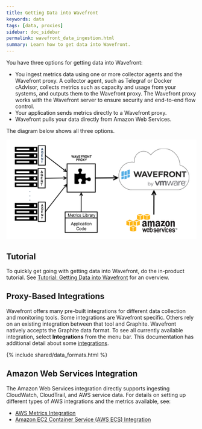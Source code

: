 ```yaml
---
title: Getting Data into Wavefront
keywords: data
tags: [data, proxies]
sidebar: doc_sidebar
permalink: wavefront_data_ingestion.html
summary: Learn how to get data into Wavefront.
---
```

You have three options for getting data into Wavefront:

- You ingest metrics data using one or more collector agents and the Wavefront proxy. A collector agent, such as Telegraf or Docker cAdvisor, collects metrics such as capacity and usage from your systems, and outputs them to the Wavefront proxy. The Wavefront proxy works with the Wavefront server to ensure security and end-to-end flow control.
- Your application sends metrics directly to a Wavefront proxy.
- Wavefront pulls your data directly from Amazon Web Services. 

The diagram below shows all three options. 

![Wavefront architecture](images/integrations_data_collector.png)

 
## Tutorial

To quickly get going with getting data into Wavefront, do the in-product tutorial. See [Tutorial: Getting Data into Wavefront](tutorial_data_ingestion.html) for an overview.

## Proxy-Based Integrations

Wavefront offers many pre-built integrations for different data collection and monitoring tools. Some integrations are Wavefront specific. Others rely on an existing integration between that tool and Graphite. Wavefront natively accepts the Graphite data format. To see all currently available integration, select **Integrations** from the menu bar. This documentation has additional detail about some [integrations](integrations.html).

{% include shared/data_formats.html %}

## Amazon Web Services Integration

The Amazon Web Services integration directly supports ingesting CloudWatch, CloudTrail, and AWS service data. For details on setting up different types of AWS integrations and the metrics available, see:

- [AWS Metrics Integration](integrations_aws_metrics.html)
- [Amazon EC2 Container Service (AWS ECS) Integration](integrations_aws_ecs.html)